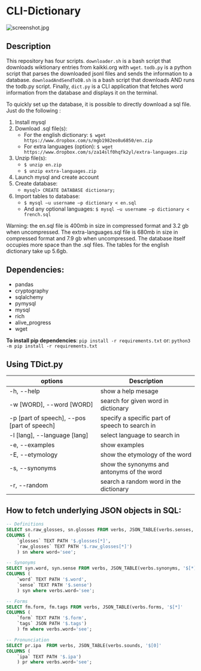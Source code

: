 # CLI-Dictionary

![screenshot.jpg](https://raw.githubusercontent.com/Lodobo/TUI-Dictionary/main/screenshot.jpg)

## Description

This repository has four scripts. `downloader.sh` is a bash script that downloads wiktionary entries from kaikki.org with `wget`. `todb.py` is a python script that parses the downloaded jsonl files and sends the information to a database. `downloadAndSendToDB.sh` is a bash script that downloads AND runs the todb.py script. Finally, `dict.py` is a CLI application that fetches word information from the database and displays it on the terminal.

To quickly set up the database, it is possible to directly download a sql file. Just do the following :
1) Install mysql
2) Download .sql file(s):
    - For the english dictionary: `$ wget https://www.dropbox.com/s/mgb1982eo8u6850/en.zip`
    - For extra languages (option): `$ wget https://www.dropbox.com/s/za14slf0hqfk2yl/extra-languages.zip`
3) Unzip file(s):
    - `$ unzip en.zip`
    - `$ unzip extra-languages.zip`
4) Launch mysql and create account
5) Create database:
    - `mysql> CREATE DATABASE dictionary;`
6) Import tables to database:
    - `$ mysql –u username –p dictionary < en.sql`
    - And any optional languages: `$ mysql –u username –p dictionary < french.sql`
 
Warning: the en.sql file is 400mb in size in compressed format and 3.2 gb when uncompressed. The extra-languages.sql file is 680mb in size in compressed format and 7.9 gb when uncompressed. The database itself occupies more space than the .sql files. The tables for the english dictionary take up 5.6gb.

## Dependencies:

- pandas
- cryptography
- sqlalchemy
- pymysql
- mysql
- rich
- alive_progress
- wget

**To install pip dependencies**:
`pip install -r requirements.txt`
or:
`python3 -m pip install -r requirements.txt`

## Using TDict.py

|options|Description|
|----|----|
|-h, --help|show a help mesage|
|-w [WORD], --word [WORD]|search for given word in dictionary|
|-p [part of speech], --pos [part of speech]|specify a specific part of speech to search in|
|-l [lang], --language [lang]|select language to search in|
|-e, --examples|show examples|
|-E, --etymology|show the etymology of the word|
|-s, --synonyms|show the synonyms and antonyms of the word|
|-r, --random|search a random word in the dictionary|

## How to fetch underlying JSON objects in SQL:
```sql
-- Definitions
SELECT sn.raw_glosses, sn.glosses FROM verbs, JSON_TABLE(verbs.senses, '$[*]'
COLUMNS (
    `glosses` TEXT PATH '$.glosses[*]',
    `raw_glosses` TEXT PATH '$.raw_glosses[*]')
    ) sn where word='see';
```
```sql
-- Synonyms
SELECT syn.word, syn.sense FROM verbs, JSON_TABLE(verbs.synonyms, '$[*]'
COLUMNS (
    `word` TEXT PATH '$.word',
    `sense` TEXT PATH '$.sense')
    ) syn where verbs.word='see';
```
```sql
-- Forms
SELECT fm.form, fm.tags FROM verbs, JSON_TABLE(verbs.forms, '$[*]'
COLUMNS (
    `form` TEXT PATH '$.form',
    `tags` JSON PATH '$.tags')
    ) fm where verbs.word='see';
```
```sql
-- Pronunciation
SELECT pr.ipa  FROM verbs, JSON_TABLE(verbs.sounds, '$[0]'
COLUMNS (
    `ipa` TEXT PATH '$.ipa')
    ) pr where verbs.word='see';
```
